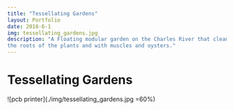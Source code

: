 ```yaml
---
title: "Tessellating Gardens"
layout: Portfolio
date: 2018-6-1
img: tessellating_gardens.jpg
description: "A Floating modular garden on the Charles River that cleans phosphates, nitrates, and heavy metals through
the roots of the plants and with muscles and oysters."
---
```


# Tessellating Gardens

![pcb printer](./img/tessellating_gardens.jpg =60%)
